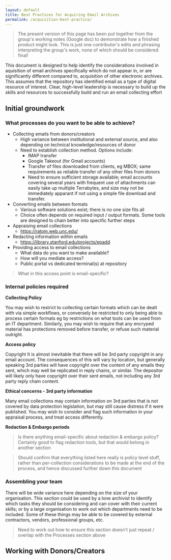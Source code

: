 ```yaml
---
layout: default
title: Best Practices for Acquiring Email Archives
permalink: /acquisition-best-practice/
---
```

> The present version of this page has been put together from the group's working notes (Google doc) to demonstrate how a finished product might look. This is just one contributor's edits and phrasing interpreting the group's work, none of which should be considered final!

This document is designed to help identify the considerations involved in aquisition of email archives specifically which do not appear in, or are significantly different compared to, acquisition of other electronic archives. This assumes that the repository has identified email as a type of digital resource of interest. Clear, high-level leadership is necessary to build up the skills and resources to successfully build and run an email collecting effort

## Initial groundwork

### What processes do you want to be able to achieve?

- Collecting emails from donors/creators
  - High variance between institutional and external source, and also depending on technical knowledge/resources of donor
  - Need to establish collection method. Options include:
    - IMAP transfer
	- Google Takeout (for Gmail accounts)
	- Transfer of files downloaded from clients, eg MBOX; same requirements as reliable transfer of any other files from donors
	- Need to ensure sufficient storage available; email accounts covering several years with frequent use of attachments can easily take up multiple Terrabytes, and size may not be immediately apparant if not using a simple file download and transfer.
- Converting emails between formats
  - Various software solutions exist; there is no one size fits all
  - Choice often depends on required input / output formats. Some tools are designed to chain better into specific further steps
- Appraising email collections
  - https://ratom.web.unc.edu/
- Redacting information within emails
  - https://library.stanford.edu/projects/epadd
- Providing access to email collections
  - What data do you want to make available?
  - How will you mediate access?
  - Public portal vs dedicated terminal(s) at repository

> What in this access point is email-specific?
  
### Internal policies required

**Collecting Policy**

You may wish to restrict to collecting certain formats which can be dealt with via simple workflows, or conversely be restricted to only being able to process certain formats eg by restrictions on what tools can be used from an IT department.
Similarly, you may wish to require that any encryped material has protections removed before transfer, or refuse such material outright.

**Access policy**

Copyright
It is almost inevitable that there will be 3rd party copyright in any email account. The consequences of this will vary by location, but generally speaking 3rd parties will have copyright over the content of any emails they sent, which may well be replicated in reply chains, or similar. The depositor will likely only have copyright over their sent emails, not including any 3rd party reply chain content.

**Ethical concerns - 3rd party information**

Many email collections may contain information on 3rd parties that is not covered by data protection legislation, but may still cause distress if it were published. You may wish to consider and flag such information in your appraisal process, and treat access differently.

**Redaction & Embargo periods**
> Is there anything email-specific about redaction & embargo policy? Certainly good to flag redaction tools, but that would belong in another section

> Should confirm that everything listed here really is policy level stuff, rather than per-collection considerations to be made at the end of the process, and hence discussed further down this document
  
### Assembling your team

There will be wide variance here depending on the size of your organisation. This section could be used by a lone archivist to identify which tasks they should be considering and can cover with their current skills; or by a large organisation to work out which departments need to be included. Some of these things may be able to be covered by external contractors, vendors, professional groups, etc.

> Need to work out how to ensure this section doesn't just repeat / overlap with the Processes section above

## Working with Donors/Creators
